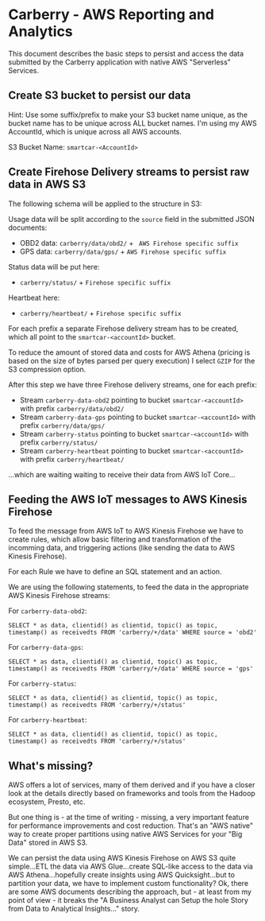 # Carberry - AWS Reporting and Analytics

This document describes the basic steps to persist and access the data submitted by the Carberry application with native AWS "Serverless" Services.

## Create S3 bucket to persist our data

Hint: Use some suffix/prefix to make your S3 bucket name unique, as the bucket name has to be unique across ALL bucket names. I'm using my AWS AccountId, which is unique across all AWS accounts. 

S3 Bucket Name: `smartcar-<AccountId>`

## Create Firehose Delivery streams to persist raw data in AWS S3

The following schema will be applied to the structure in S3:

Usage data will be split according to the `source` field in the submitted JSON documents:
* OBD2 data: `carberry/data/obd2/` + ` AWS Firehose specific suffix`
* GPS data: `carberry/data/gps/` + `AWS Firehose specific suffix`

Status data will be put here:
* `carberry/status/` + `Firehose specific suffix`

Heartbeat here:
* `carberry/heartbeat/` + `Firehose specific suffix`


For each prefix a separate Firehose delivery stream has to be created, which all point to the `smartcar-<accountId>` bucket.

To reduce the amount of stored data and costs for AWS Athena (pricing is based on the size of bytes parsed per query execution) I select `GZIP` for the S3 compression option.

After this step we have three Firehose delivery streams, one for each prefix:
* Stream `carberry-data-obd2` pointing to bucket `smartcar-<accountId>` with prefix `carberry/data/obd2/`
* Stream `carberry-data-gps` pointing to bucket `smartcar-<accountId>` with prefix `carberry/data/gps/`
* Stream `carberry-status` pointing to bucket `smartcar-<accountId>` with prefix `carberry/status/`
* Stream `carberry-heartbeat` pointing to bucket `smartcar-<accountId>` with prefix `carberry/heartbeat/`

...which are waiting waiting to receive their data from AWS IoT Core...

## Feeding the AWS IoT messages to AWS Kinesis Firehose

To feed the message from AWS IoT to AWS Kinesis Firehose we have to create rules, which allow basic filtering and transformation of the incomming data, and triggering actions (like sending the data to AWS Kinesis Firehose).

For each Rule we have to define an SQL statement and an action.

We are using the following statements, to feed the data in the appropriate AWS Kinesis Firehose streams:

For `carberry-data-obd2`:
```
SELECT * as data, clientid() as clientid, topic() as topic, timestamp() as receivedts FROM 'carberry/+/data' WHERE source = 'obd2'
```

For `carberry-data-gps`:
```
SELECT * as data, clientid() as clientid, topic() as topic, timestamp() as receivedts FROM 'carberry/+/data' WHERE source = 'gps'
```

For `carberry-status`:
```
SELECT * as data, clientid() as clientid, topic() as topic, timestamp() as receivedts FROM 'carberry/+/status'
```

For `carberry-heartbeat`:
```
SELECT * as data, clientid() as clientid, topic() as topic, timestamp() as receivedts FROM 'carberry/+/status'
```

## What's missing?

AWS offers a lot of services, many of them derived and if you have a closer look at the details directly based on frameworks and tools from the Hadoop ecosystem, Presto, etc.

But one thing is - at the time of writing - missing, a very important feature for performance improvements and cost reduction. That's an "AWS native" way to create proper partitions using native AWS Services for your "Big Data" stored in AWS S3. 

We can persist the data using AWS Kinesis Firehose on AWS S3 quite simple...ETL the data via AWS Glue...create SQL-like access to the data via AWS Athena...hopefully create insights using AWS Quicksight...but to partition your data, we have to implement custom functionality? Ok, there are some AWS documents describing the approach, but - at least from my point of view - it breaks the "A Business Analyst can Setup the hole Story from Data to Analytical Insights..." story.
